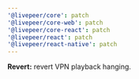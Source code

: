 ```yaml
---
'@livepeer/core': patch
'@livepeer/core-web': patch
'@livepeer/core-react': patch
'@livepeer/react': patch
'@livepeer/react-native': patch
---
```


**Revert:** revert VPN playback hanging.
